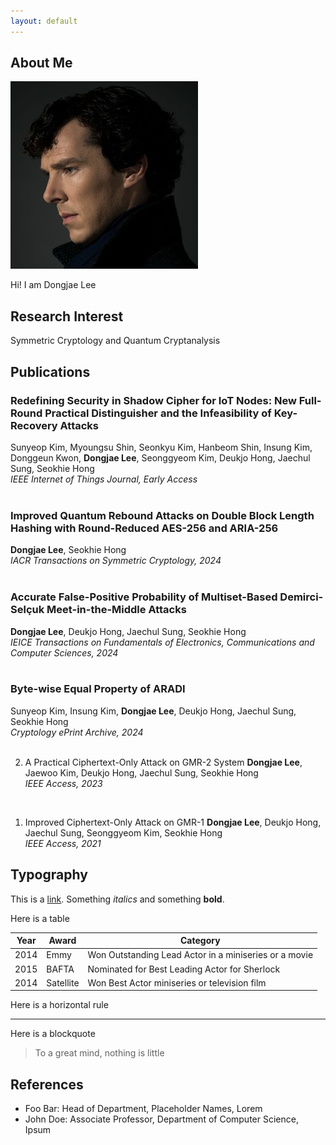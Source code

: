 ```yaml
---
layout: default
---
```


## About Me

<img class="profile-picture" src="sherlock.jpg">

Hi! I am Dongjae Lee

## Research Interest

Symmetric Cryptology and Quantum Cryptanalysis

## Publications

### **Redefining Security in Shadow Cipher for IoT Nodes: New Full-Round Practical Distinguisher and the Infeasibility of Key-Recovery Attacks**
Sunyeop Kim, Myoungsu Shin, Seonkyu Kim, Hanbeom Shin, Insung Kim, Donggeun Kwon, **Dongjae Lee**, Seonggyeom Kim, Deukjo Hong, Jaechul Sung, Seokhie Hong  
*IEEE Internet of Things Journal, Early Access*  
<br />

### **Improved Quantum Rebound Attacks on Double Block Length Hashing with Round-Reduced AES-256 and ARIA-256**
**Dongjae Lee**, Seokhie Hong  
*IACR Transactions on Symmetric Cryptology, 2024*  
<br /> 

### **Accurate False-Positive Probability of Multiset-Based Demirci-Selçuk Meet-in-the-Middle Attacks**
**Dongjae Lee**, Deukjo Hong, Jaechul Sung, Seokhie Hong  
*IEICE Transactions on Fundamentals of Electronics, Communications and Computer Sciences, 2024*  
<br />

### **Byte-wise Equal Property of ARADI**
Sunyeop Kim, Insung Kim, **Dongjae Lee**, Deukjo Hong, Jaechul Sung, Seokhie Hong  
*Cryptology ePrint Archive, 2024*  
<br />

2. A Practical Ciphertext-Only Attack on GMR-2 System
**Dongjae Lee**, Jaewoo Kim, Deukjo Hong, Jaechul Sung, Seokhie Hong  
*IEEE Access, 2023*  
<br />

1. Improved Ciphertext-Only Attack on GMR-1
**Dongjae Lee**, Deukjo Hong, Jaechul Sung, Seonggyeom Kim, Seokhie Hong  
*IEEE Access, 2021*  

## Typography

This is a [link](http://google.com). Something *italics* and something **bold**.

Here is a table

Year | Award | Category
-----|-------|--------
2014 | Emmy  | Won Outstanding Lead Actor in a miniseries or a movie
2015 | BAFTA | Nominated for Best Leading Actor for Sherlock
2014 | Satellite | Won Best Actor miniseries or television film

Here is a horizontal rule

---

Here is a blockquote

> To a great mind, nothing is little

## References

* Foo Bar: Head of Department, Placeholder Names, Lorem
* John Doe: Associate Professor, Department of Computer Science, Ipsum

